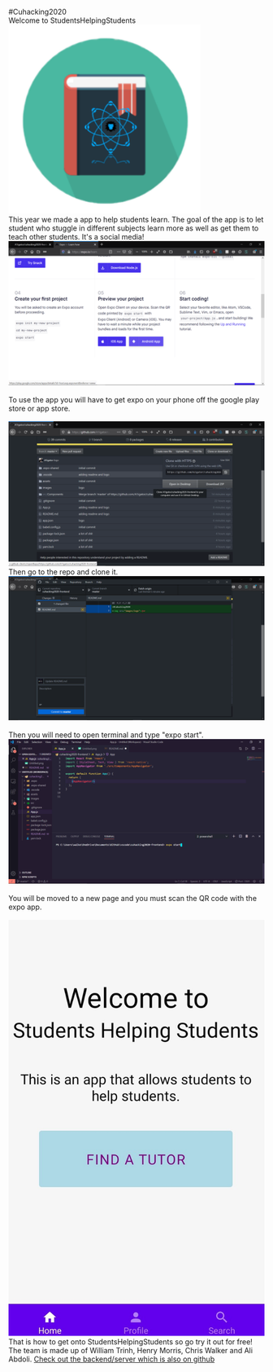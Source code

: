 #Cuhacking2020
<br>
Welcome to StudentsHelpingStudents
<br>
<img src="images/logo.png" style="width: 75%; hieght: 75% ">
<br>
This year we made a app to help students learn. The goal of the app is to let student who stuggle in different subjects learn more as well as get them to teach other students. It's a social media!
<br>
<img src="images/4.png">
<br>
<br>
To use the app you will have to get expo on your phone off the google play store or app store.
<br>
<br>
<img src="images/1.png">
<br>
Then go to the repo and clone it.
<br>
<img src="images/2.png">
<br>
<br>
Then you will need to open terminal and type "expo start".
<br>
<img src="images/3.png">
<br>
<br>
You will be moved to a new page and you must scan the QR code with the expo app.
<br>
<br>
<img src="images/5.jpg">
<br>
That is how to get onto StudentsHelpingStudents so go try it out for free!
<br>
The team is made up of William Trinh, Henry Morris, Chris Walker and Ali Abdoli.
<a href="https://github.com/williamtriinh/cuhacking2020-server">Check out the backend/server which is also on github</a>